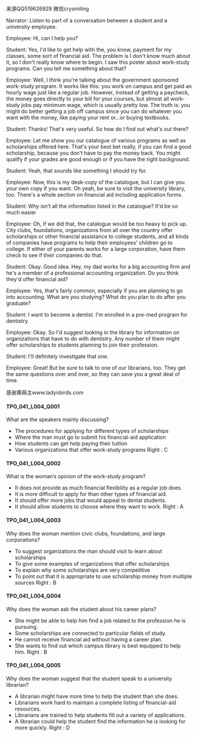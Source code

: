 来源QQ519626928 微信crysmiling

Narrator:
Listen to part of a conversation between a student and a university employee.

Employee:
Hi, can I help you?

Student:
Yes, I'd like to get help with the, you know, payment for my classes, some sort of financial aid. The problem is I don't know much about it, so I don't really know where to begin. I saw this poster about work-study programs. Can you tell me something about that?

Employee:
Well, I think you're talking about the government sponsored work-study program. It works like this: you work on campus and get paid an hourly wage just like a regular job. However, instead of getting a paycheck, the money goes directly to your bill for your courses, but almost all work-study jobs pay minimum wage, which is usually pretty low. The truth is: you might do better getting a job off campus since you can do whatever you want with the money, like paying your rent or...or buying textbooks. 

Student:
Thanks! That's very useful. So how do I find out what's out there?

Employee:
Let me show you our catalogue of various programs as well as scholarships offered here. That's your best bet  really, if you can find a good scholarship, because you don't have to pay the money back. You might qualify if your grades are good enough or if you have the right background.

Student:
Yeah, that sounds like something I should try for.

Employee:
Now, this is my desk-copy of the catalogue, but I can give you your own copy if you want. Oh yeah, be sure to visit the university library, too. There's a whole section on financial aid including application forms.

Student:
Why isn’t all the information listed in the catalogue? It'd be so much easier

Employee:
Oh, if we did that, the catalogue would be too heavy to pick up. City clubs, foundations, organizations from all over the country offer scholarships or other financial assistance to college students, and all kinds of companies have programs to help their employees' children go to college. If either of your parents works for a large corporation, have them check to see if their companies do that.

Student:
Okay. Good idea. Hey, my dad works for a big accounting firm and he's a member of a professional accounting organization. Do you think they'd offer financial aid?

Employee:
Yes, that's fairly common, especially if you are planning to go into accounting. What are you studying? What do you plan to do after you graduate?

Student:
I want to become a dentist. I'm enrolled in a pre-med program for dentistry.

Employee:
Okay. So I'd suggest looking in the library for information on organizations that have to do with dentistry. Any number of them might offer scholarships to students planning to join their profession. 

Student:
I'lI definitely investigate that one.

Employee:
Great! But be sure to talk to one of our librarians, too. They get the same questions over and over, so they can save you a great deal of time.

感谢黄萌主www.ladynbirds.com

#### TPO_041_L004_Q001
What are the speakers mainly discussing?
- The procedures for applying for different types of scholarships
- Where the man must go to submit his financial-aid application
- How students can get help paying their tuition
- Various organizations that offer work-study programs
Right : C	

#### TPO_041_L004_Q002
What is the woman’s opinion of the work-study program?
- It does not provide as much financial flexibility as a regular job does.
- It is more difficult to apply for than other types of financial aid.
- It should offer more jobs that would appeal to dental students.
- It should allow students to choose where they want to work.
Right : A	

#### TPO_041_L004_Q003
Why does the woman mention civic clubs, foundations, and large corporations?
- To suggest organizations the man should visit to learn about scholarships
- To give some examples of organizations that offer scholarships
- To explain why some scholarships are very competitive
- To point out that it is appropriate to use scholarship money from multiple sources
Right : B	

#### TPO_041_L004_Q004
Why does the woman ask the student about his career plans?
- She might be able to help him find a job related to the profession he is pursuing.
- Some scholarships are connected to particular fields of study.
- He cannot receive financial aid without having a career plan.
- She wants to find out which campus library is best equipped to help him.
Right : B	

#### TPO_041_L004_Q005
Why does the woman suggest that the student speak to a university librarian?
- A librarian might have more time to help the student than she does.
- Librarians work hard to maintain a complete listing of financial-aid resources.
- Librarians are trained to help students fill out a variety of applications.
- A librarian could help the student find the information he is looking for more quickly.
Right : D	